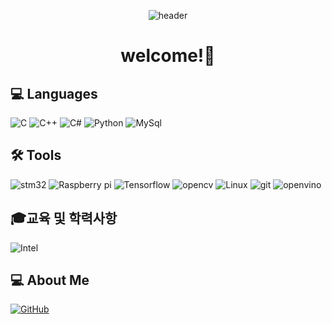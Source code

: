 <div align="center">

![header](https://capsule-render.vercel.app/api?type=waving&color=auto&height=250&section=header&text=InTae's%20GitHub&fontSize=90&desc=Thank%20you%20for%20your%20visiting&descAlignY=70&descAlign=50)

</div>

<div align='center'>

# welcome!👋

</div>

## 💻 Languages
<img alt="C" src ="https://img.shields.io/badge/C-A8B9CC?&style=for-the-badge&logo=C&logoColor=white"/> <img alt="C++" src ="https://img.shields.io/badge/C++-00599C?&style=for-the-badge&logo=cplusplus&logoColor=white"/> <img alt="C#" src ="https://img.shields.io/badge/Csharp-512BD4?&style=for-the-badge&logo=csharp&logoColor=white"/> <img alt="Python" src ="https://img.shields.io/badge/Python-3776AB?&style=for-the-badge&logo=Python&logoColor=yellow"/> <img alt="MySql" src ="https://img.shields.io/badge/MySql-4479A1?&style=for-the-badge&logo=mysql&logoColor=black"/> 

## 🛠 Tools
<img alt="stm32" src ="https://img.shields.io/badge/stm32-03234B?&style=for-the-badge&logo=stmicroelectronics&logoColor=white"/> <img alt="Raspberry pi" src ="https://img.shields.io/badge/Raspberry pi-A22846?&style=for-the-badge&logo=raspberrypi&logoColor=white"/> <img alt="Tensorflow" src ="https://img.shields.io/badge/Tensorflow-FF6F00?&style=for-the-badge&logo=tensorflow&logoColor=yellow"/> <img alt="opencv" src ="https://img.shields.io/badge/opencv-5C3EE8?&style=for-the-badge&logo=opencv&logoColor=white"/> <img alt="Linux" src ="https://img.shields.io/badge/Linux-FCC624?&style=for-the-badge&logo=linux&logoColor=black"/> <img alt="git" src ="https://img.shields.io/badge/git-F05032?&style=for-the-badge&logo=git&logoColor=white"/> <img alt="openvino" src ="https://img.shields.io/badge/openvino-F05032?&style=for-the-badge"/>



## 🎓교육 및 학력사항
<img alt="Intel" src ="https://img.shields.io/badge/Intel Edge AI SW-3776AB?&style=for-the-badge"/>


## 💻 About Me
<a href = "https://github.com/dlsxo1023"><img alt="GitHub" src ="https://img.shields.io/badge/GitHub-181717.svg?&style=for-the-badge&logo=GitHub&logoColor=white"/>
